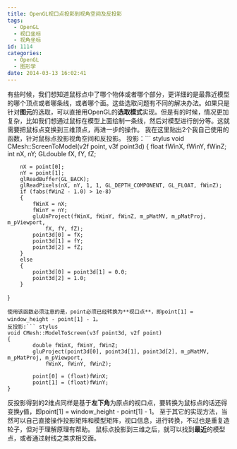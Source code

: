 ```yaml
---
title: OpenGL视口点投影到视角空间及反投影
tags:
  - OpenGL
  - 视口坐标
  - 视角坐标
id: 1114
categories:
  - OpenGL
  - 图形学
date: 2014-03-13 16:02:41
---
```


有些时候，我们想知道鼠标点中了哪个物体或者哪个部分，更详细的是最靠近模型的哪个顶点或者哪条线，或者哪个面。这些选取问题有不同的解决办法。如果只是针对**图元**的选取，可以直接用OpenGL的**选取模式**实现。但是有的时候，情况更加复杂，比如我们想通过鼠标在模型上面绘制一条线，然后对模型进行剖分等。这就需要把鼠标点变换到三维顶点，再进一步的操作。
我在这里贴出2个我自己使用的函数，针对鼠标点投影视角空间和反投影。
投影：``` stylus
void CMesh::ScreenToModel(v2f point, v3f point3d)
{
        float fWinX, fWinY, fWinZ;
        int nX, nY;
        GLdouble fX, fY, fZ;

        nX = point[0];
        nY = point[1];
        glReadBuffer(GL_BACK);
        glReadPixels(nX, nY, 1, 1, GL_DEPTH_COMPONENT, GL_FLOAT, fWinZ);
        if (fabs(fWinZ - 1.0) > 1e-8)
        {
            fWinX = nX;
            fWinY = nY;
            gluUnProject(fWinX, fWinY, fWinZ, m_pMatMV, m_pMatProj, m_pViewport,
                fX, fY, fZ);
            point3d[0] = fX;
            point3d[1] = fY;
            point3d[2] = fZ;
        }
        else
        {
            point3d[0] = point3d[1] = 0.0;
            point3d[2] = 1.0;
        }
}
```
使用该函数必须注意的是，point必须已经转换为**视口点**，即point[1] = window_height - point[1] - 1。
反投影:``` stylus
void CMesh::ModelToScreen(v3f point3d, v2f point)
{
        double fWinX, fWinY, fWinZ;
        gluProject(point3d[0], point3d[1], point3d[2], m_pMatMV, m_pMatProj, m_pViewport,
            fWinX, fWinY, fWinZ);

        point[0] = (float)fWinX;
        point[1] = (float)fWinY;
}
```
反投影得到的2维点同样是基于**左下角**为原点的视口点，要转换为鼠标点的话还得变换y值，即point[1] = window_height - point[1] - 1。
至于其它的实现方法，当然可以自己直接操作投影矩阵和模型矩阵，视口信息，进行转换，不过也是重复造轮子，但对于理解原理有帮助。
鼠标点投影到三维之后，就可以找到**最近**的模型点，或者通过射线之类求相交面。